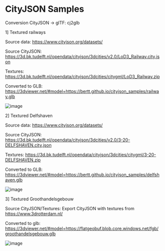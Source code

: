 # CityJSON Samples

Conversion CityJSON -> glTF: cj2glb

1] Textured railways

Source data: https://www.cityjson.org/datasets/

Source CityJSON: https://3d.bk.tudelft.nl/opendata/cityjson/3dcities/v2.0/LoD3_Railway.city.json

Textures: https://3d.bk.tudelft.nl/opendata/cityjson/3dcities/citygml/LoD3_Railway.zip

Converted to GLB: https://3dviewer.net/#model=https://bertt.github.io/cityjson_samples/railway.glb

![image](https://github.com/user-attachments/assets/8948577c-f1ae-41d2-8eae-22ed4a59bece)


2] Textured Delfshaven

Source data: https://www.cityjson.org/datasets/

Source CityJSON: https://3d.bk.tudelft.nl/opendata/cityjson/3dcities/v2.0/3-20-DELFSHAVEN.city.json

Textures: https://3d.bk.tudelft.nl/opendata/cityjson/3dcities/citygml/3-20-DELFSHAVEN.zip

Converted to GLB: https://3dviewer.net/#model=https://bertt.github.io/cityjson_samples/delfshaven.glb

![image](https://github.com/user-attachments/assets/830ae0e9-7fe1-48c1-89c3-099eef66aa14)

3] Textured Groothandelsgebouw

Source CityJSON/Textures: Export CityJSON with textures from https://www.3drotterdam.nl/

Converted to glb: https://3dviewer.net/#model=https://flatgeobuf.blob.core.windows.net/fgb/groothandelsgebouw.glb

![image](https://github.com/user-attachments/assets/53cdb038-2fb6-46a8-aa4b-34c0830f0cad)




